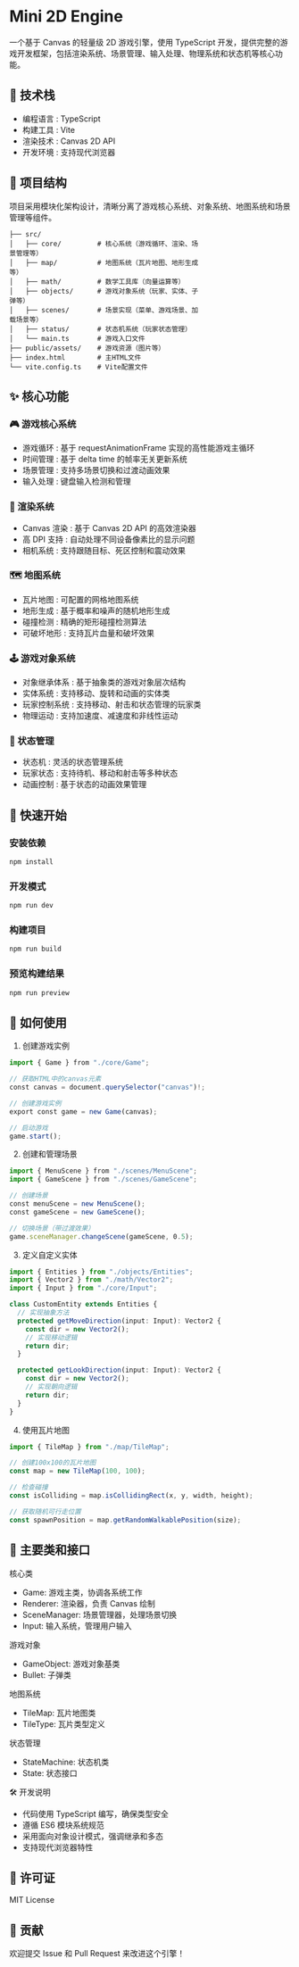 # Mini 2D Engine

一个基于 Canvas 的轻量级 2D 游戏引擎，使用 TypeScript 开发，提供完整的游戏开发框架，包括渲染系统、场景管理、输入处理、物理系统和状态机等核心功能。

## 🚀 技术栈

- 编程语言 : TypeScript
- 构建工具 : Vite
- 渲染技术 : Canvas 2D API
- 开发环境 : 支持现代浏览器

## 📁 项目结构

项目采用模块化架构设计，清晰分离了游戏核心系统、对象系统、地图系统和场景管理等组件。

```
├── src/
│   ├── core/         # 核心系统（游戏循环、渲染、场
景管理等）
│   ├── map/          # 地图系统（瓦片地图、地形生成
等）
│   ├── math/         # 数学工具库（向量运算等）
│   ├── objects/      # 游戏对象系统（玩家、实体、子
弹等）
│   ├── scenes/       # 场景实现（菜单、游戏场景、加
载场景等）
│   ├── status/       # 状态机系统（玩家状态管理）
│   └── main.ts       # 游戏入口文件
├── public/assets/    # 游戏资源（图片等）
├── index.html        # 主HTML文件
└── vite.config.ts    # Vite配置文件
```

## ✨ 核心功能

### 🎮 游戏核心系统

- 游戏循环 : 基于 requestAnimationFrame 实现的高性能游戏主循环
- 时间管理 : 基于 delta time 的帧率无关更新系统
- 场景管理 : 支持多场景切换和过渡动画效果
- 输入处理 : 键盘输入检测和管理

### 🎨 渲染系统

- Canvas 渲染 : 基于 Canvas 2D API 的高效渲染器
- 高 DPI 支持 : 自动处理不同设备像素比的显示问题
- 相机系统 : 支持跟随目标、死区控制和震动效果

### 🗺️ 地图系统

- 瓦片地图 : 可配置的网格地图系统
- 地形生成 : 基于概率和噪声的随机地形生成
- 碰撞检测 : 精确的矩形碰撞检测算法
- 可破坏地形 : 支持瓦片血量和破坏效果

### 🕹️ 游戏对象系统

- 对象继承体系 : 基于抽象类的游戏对象层次结构
- 实体系统 : 支持移动、旋转和动画的实体类
- 玩家控制系统 : 支持移动、射击和状态管理的玩家类
- 物理运动 : 支持加速度、减速度和非线性运动

### 🧠 状态管理

- 状态机 : 灵活的状态管理系统
- 玩家状态 : 支持待机、移动和射击等多种状态
- 动画控制 : 基于状态的动画效果管理

## 🚀 快速开始

### 安装依赖

```Bash
npm install
```

### 开发模式

```Bash
npm run dev
```

### 构建项目

```Bash
npm run build
```

### 预览构建结果

```Bash
npm run preview
```

## 📖 如何使用

1. 创建游戏实例

```Typescript
import { Game } from "./core/Game";

// 获取HTML中的canvas元素
const canvas = document.querySelector("canvas")!;

// 创建游戏实例
export const game = new Game(canvas);

// 启动游戏
game.start();
```

2. 创建和管理场景

```Typescript
import { MenuScene } from "./scenes/MenuScene";
import { GameScene } from "./scenes/GameScene";

// 创建场景
const menuScene = new MenuScene();
const gameScene = new GameScene();

// 切换场景（带过渡效果）
game.sceneManager.changeScene(gameScene, 0.5);
```

3. 定义自定义实体

```Typescript
import { Entities } from "./objects/Entities";
import { Vector2 } from "./math/Vector2";
import { Input } from "./core/Input";

class CustomEntity extends Entities {
  // 实现抽象方法
  protected getMoveDirection(input: Input): Vector2 {
    const dir = new Vector2();
    // 实现移动逻辑
    return dir;
  }

  protected getLookDirection(input: Input): Vector2 {
    const dir = new Vector2();
    // 实现朝向逻辑
    return dir;
  }
}
```

4. 使用瓦片地图

```Typescript
import { TileMap } from "./map/TileMap";

// 创建100x100的瓦片地图
const map = new TileMap(100, 100);

// 检查碰撞
const isColliding = map.isCollidingRect(x, y, width, height);

// 获取随机可行走位置
const spawnPosition = map.getRandomWalkablePosition(size);
```

## 🎯 主要类和接口

核心类

- Game: 游戏主类，协调各系统工作
- Renderer: 渲染器，负责 Canvas 绘制
- SceneManager: 场景管理器，处理场景切换
- Input: 输入系统，管理用户输入

游戏对象

- GameObject: 游戏对象基类
- Bullet: 子弹类

地图系统

- TileMap: 瓦片地图类
- TileType: 瓦片类型定义

状态管理

- StateMachine: 状态机类
- State: 状态接口

🛠️ 开发说明

- 代码使用 TypeScript 编写，确保类型安全
- 遵循 ES6 模块系统规范
- 采用面向对象设计模式，强调继承和多态
- 支持现代浏览器特性

## 📝 许可证

MIT License

## 🤝 贡献

欢迎提交 Issue 和 Pull Request 来改进这个引擎！

